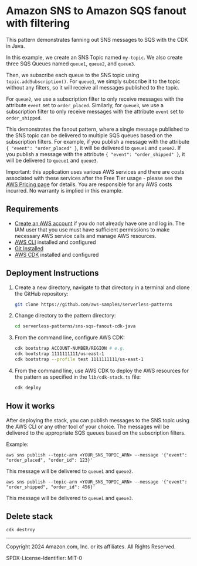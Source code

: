 # Amazon SNS to Amazon SQS fanout with filtering

This pattern demonstrates fanning out SNS messages to SQS with the CDK in Java.

In this example, we create an SNS Topic named `my-topic`. We also create three SQS Queues named `queue1`, `queue2`, and `queue3`.

Then, we subscribe each queue to the SNS topic using `topic.addSubscription()`. For `queue1`, we simply subscribe it to the topic without any filters, so it will receive all messages published to the topic.

For `queue2`, we use a subscription filter to only receive messages with the attribute `event` set to `order_placed`. Similarly, for `queue3`, we use a subscription filter to only receive messages with the attribute `event` set to `order_shipped`.

This demonstrates the fanout pattern, where a single message published to the SNS topic can be delivered to multiple SQS queues based on the subscription filters. For example, if you publish a message with the attribute `{ "event": "order_placed" }`, it will be delivered to `queue1` and `queue2`. If you publish a message with the attribute `{ "event": "order_shipped" }`, it will be delivered to `queue1` and `queue3`.

Important: this application uses various AWS services and there are costs associated with these services after the Free Tier usage - please see the [AWS Pricing page](https://aws.amazon.com/pricing/) for details. You are responsible for any AWS costs incurred. No warranty is implied in this example.

## Requirements

- [Create an AWS account](https://portal.aws.amazon.com/gp/aws/developer/registration/index.html) if you do not already have one and log in. The IAM user that you use must have sufficient permissions to make necessary AWS service calls and manage AWS resources.
- [AWS CLI](https://docs.aws.amazon.com/cli/latest/userguide/install-cliv2.html) installed and configured
- [Git Installed](https://git-scm.com/book/en/v2/Getting-Started-Installing-Git)
- [AWS CDK](https://docs.aws.amazon.com/cdk/v2/guide/cli.html) installed and configured

## Deployment Instructions

1. Create a new directory, navigate to that directory in a terminal and clone the GitHub repository:
   ```bash
   git clone https://github.com/aws-samples/serverless-patterns
   ```
2. Change directory to the pattern directory:
   ```bash
   cd serverless-patterns/sns-sqs-fanout-cdk-java
   ```

3. From the command line, configure AWS CDK:
   ```bash
   cdk bootstrap ACCOUNT-NUMBER/REGION # e.g.
   cdk bootstrap 1111111111/us-east-1
   cdk bootstrap --profile test 1111111111/us-east-1
   ```
4. From the command line, use AWS CDK to deploy the AWS resources for the pattern as specified in the `lib/cdk-stack.ts` file:
   ```bash
   cdk deploy
   ```

## How it works

After deploying the stack, you can publish messages to the SNS topic using the AWS CLI or any other tool of your choice. The messages will be delivered to the appropriate SQS queues based on the subscription filters.

Example:

```
aws sns publish --topic-arn <YOUR_SNS_TOPIC_ARN> --message '{"event": "order_placed", "order_id": 123}'
```

This message will be delivered to `queue1` and `queue2`.

```
aws sns publish --topic-arn <YOUR_SNS_TOPIC_ARN> --message '{"event": "order_shipped", "order_id": 456}'
```

This message will be delivered to `queue1` and `queue3`.

## Delete stack

```bash
cdk destroy
```

---

Copyright 2024 Amazon.com, Inc. or its affiliates. All Rights Reserved.

SPDX-License-Identifier: MIT-0
